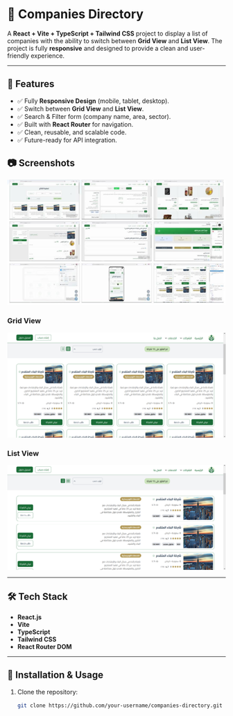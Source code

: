 # 🏢 Companies Directory

A **React + Vite + TypeScript + Tailwind CSS** project to display a list of companies with the ability to switch between **Grid View** and **List View**. The project is fully **responsive** and designed to provide a clean and user-friendly experience.

---

## 🚀 Features
- ✅ Fully **Responsive Design** (mobile, tablet, desktop).  
- ✅ Switch between **Grid View** and **List View**.  
- ✅ Search & Filter form (company name, area, sector).  
- ✅ Built with **React Router** for navigation.  
- ✅ Clean, reusable, and scalable code.  
- ✅ Future-ready for API integration.  

## 📷 Screenshots
![Screenshot](./public/view/preview.jpg)
### Grid View
![Grid View Screenshot](./public/view/preview-2.png)

### List View
![List View Screenshot](./public/view//preview-3.png)

---

## 🛠️ Tech Stack
- **React.js**  
- **Vite**  
- **TypeScript**  
- **Tailwind CSS**  
- **React Router DOM**

---

## 📂 Installation & Usage

1. Clone the repository:
   ```bash
   git clone https://github.com/your-username/companies-directory.git
